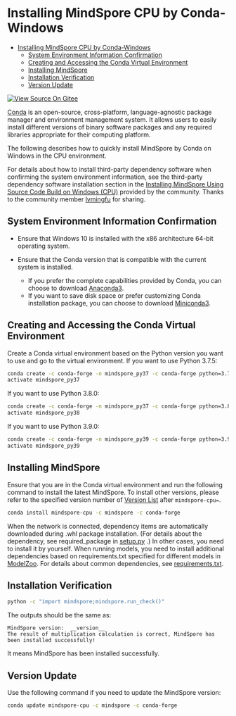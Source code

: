 # Installing MindSpore CPU by Conda-Windows

<!-- TOC -->

- [Installing MindSpore CPU by Conda-Windows](#installing-mindspore-cpu-by-conda-windows)
    - [System Environment Information Confirmation](#system-environment-information-confirmation)
    - [Creating and Accessing the Conda Virtual Environment](#creating-and-accessing-the-conda-virtual-environment)
    - [Installing MindSpore](#installing-mindspore)
    - [Installation Verification](#installation-verification)
    - [Version Update](#version-update)

<!-- /TOC -->

[![View Source On Gitee](https://mindspore-website.obs.cn-north-4.myhuaweicloud.com/website-images/r1.10/resource/_static/logo_source_en.png)](https://gitee.com/mindspore/docs/blob/r1.10/install/mindspore_cpu_win_install_conda_en.md)

[Conda](https://docs.conda.io/en/latest/) is an open-source, cross-platform, language-agnostic package manager and environment management system. It allows users to easily install different versions of binary software packages and any required libraries appropriate for their computing platform.

The following describes how to quickly install MindSpore by Conda on Windows in the CPU environment.

For details about how to install third-party dependency software when confirming the system environment information, see the third-party dependency software installation section in the [Installing MindSpore Using Source Code Build on Windows (CPU)](https://www.mindspore.cn/news/newschildren?id=364) provided by the community. Thanks to the community member [lvmingfu](https://gitee.com/lvmingfu) for sharing.

## System Environment Information Confirmation

- Ensure that Windows 10 is installed with the x86 architecture 64-bit operating system.
- Ensure that the Conda version that is compatible with the current system is installed.

    - If you prefer the complete capabilities provided by Conda, you can choose to download [Anaconda3](https://repo.anaconda.com/archive/).
    - If you want to save disk space or prefer customizing Conda installation package, you can choose to download [Miniconda3](https://repo.anaconda.com/miniconda/).

## Creating and Accessing the Conda Virtual Environment

Create a Conda virtual environment based on the Python version you want to use and go to the virtual environment.
If you want to use Python 3.7.5:

```bash
conda create -c conda-forge -n mindspore_py37 -c conda-forge python=3.7.5
activate mindspore_py37
```

If you want to use Python 3.8.0:

```bash
conda create -c conda-forge -n mindspore_py37 -c conda-forge python=3.8.0
activate mindspore_py38
```

If you want to use Python 3.9.0:

```bash
conda create -c conda-forge -n mindspore_py39 -c conda-forge python=3.9.0
activate mindspore_py39
```

## Installing MindSpore

Ensure that you are in the Conda virtual environment and run the following command to install the latest MindSpore. To install other versions, please refer to the specified version number of [Version List](https://www.mindspore.cn/versions) after `mindspore-cpu=`.

```bash
conda install mindspore-cpu -c mindspore -c conda-forge
```

When the network is connected, dependency items are automatically downloaded during .whl package installation. (For details about the dependency, see required_package in [setup.py](https://gitee.com/mindspore/mindspore/blob/r1.10/setup.py) .) In other cases, you need to install it by yourself. When running models, you need to install additional dependencies based on requirements.txt specified for different models in [ModelZoo](https://gitee.com/mindspore/models/tree/r1.10/). For details about common dependencies, see [requirements.txt](https://gitee.com/mindspore/mindspore/blob/r1.10/requirements.txt).

## Installation Verification

```bash
python -c "import mindspore;mindspore.run_check()"
```

The outputs should be the same as:

```text
MindSpore version:  __version__
The result of multiplication calculation is correct, MindSpore has been installed successfully!
```

It means MindSpore has been installed successfully.

## Version Update

Use the following command if you need to update the MindSpore version:

```bash
conda update mindspore-cpu -c mindspore -c conda-forge
```
